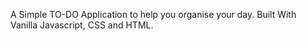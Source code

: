 A Simple TO-DO Application to help you organise your day.
Built With Vanilla Javascript, CSS and HTML.
